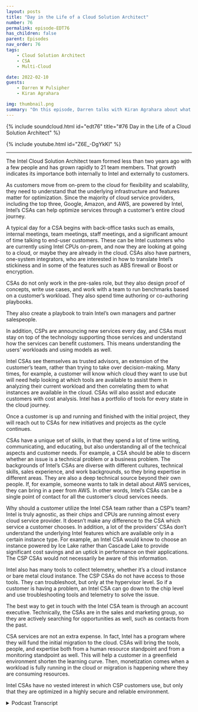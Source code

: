```yaml
---
layout: posts
title: "Day in the Life of a Cloud Solution Architect"
number: 76
permalink: episode-EDT76
has_children: false
parent: Episodes
nav_order: 76
tags:
    - Cloud Solution Architect
    - CSA
    - Multi-Cloud

date: 2022-02-10
guests:
    - Darren W Pulsipher
    - Kiran Agrahara

img: thumbnail.png
summary: "On this episode, Darren talks with Kiran Agrahara about what Intel Cloud Solution Architects (CSAs) do in a day to benefit not only cloud service providers (CSPs), but end users."
---
```


{% include soundcloud.html id="edt76" title="#76 Day in the Life of a Cloud Solution Architect" %}

{% include youtube.html id="Z6E_-DgYkKI" %}

---

The Intel Cloud Solution Architect team formed less than two years ago with a few people and has grown rapidly to 21 team members. That growth indicates its importance both internally to Intel and externally to customers.

As customers move from on-prem to the cloud for flexibility and scalability, they need to understand that the underlying infrastructure and features matter for optimization. Since the majority of cloud service providers, including the top three, Google, Amazon, and AWS, are powered by Intel, Intel’s CSAs can help optimize services through a customer’s entire cloud journey.

A typical day for a CSA begins with back-office tasks such as emails, internal meetings, team meetings, staff meetings, and a significant amount of time talking to end-user customers. These can be Intel customers who are currently using Intel CPUs on-prem, and now they are looking at going to a cloud, or maybe they are already in the cloud. CSAs also have partners, one-system integrators, who are interested in how to translate Intel’s stickiness and in some of the features such as ABS firewall or Boost or encryption.

CSAs do not only work in the pre-sales role, but they also design proof of concepts, write use cases, and work with a team to run benchmarks based on a customer’s workload. They also spend time authoring or co-authoring playbooks.

They also create a playbook to train Intel’s own managers and partner salespeople.

In addition, CSPs are announcing new services every day, and CSAs must stay on top of the technology supporting those services and understand how the services can benefit customers. This means understanding the users’ workloads and using models as well.

Intel CSAs see themselves as trusted advisors, an extension of the customer’s team, rather than trying to take over decision-making. Many times, for example, a customer will know which cloud they want to use but will need help looking at which tools are available to assist them in analyzing their current workload and then correlating them to what instances are available in the cloud. CSAs will also assist and educate customers with cost analysis. Intel has a portfolio of tools for every state in the cloud journey.

Once a customer is up and running and finished with the initial project, they will           reach out to CSAs for new initiatives and projects as the cycle continues.

CSAs have a unique set of skills, in that they spend a lot of time writing, communicating, and educating, but also understanding all of the technical aspects and customer needs. For example, a CSA should be able to discern whether an issue is a technical problem or a business problem. The backgrounds of Intel’s CSAs are diverse with different cultures, technical skills, sales experience, and work backgrounds, so they bring expertise in different areas. They are also a deep technical source beyond their own people. If, for example, someone wants to talk in detail about AWS services, they can bring in a peer from AWS. In other words, Intel’s CSAs can be a single point of contact for all the customer’s cloud services needs.

Why should a customer utilize the Intel CSA team rather than a CSP’s team? Intel is truly agnostic, as their chips and CPUs are running almost every cloud service provider. It doesn’t make any difference to the CSA which service a customer chooses. In addition, a lot of the providers’ CSAs don’t understand the underlying Intel features which are available only in a certain instance type. For example, an Intel CSA would know to choose an instance powered by Ice Lake rather than Cascade Lake to provide significant cost savings and an uptick in performance on their applications. The CSP CSAs would not necessarily be aware of this information.

Intel also has many tools to collect telemetry, whether it’s a cloud instance or bare metal cloud instance. The CSP CSAs do not have access to those tools. They can troubleshoot, but only at the hypervisor level. So if a customer is having a problem, an Intel CSA can go down to the chip level and use troubleshooting tools and telemetry to solve the issue.

The best way to get in touch with the Intel CSA team is through an account executive. Technically, the CSAs are in the sales and marketing group, so they are actively searching for opportunities as well, such as contacts from the past.

CSA services are not an extra expense. In fact, Intel has a program where they will fund the initial migration to the cloud. CSAs will bring the tools, people, and expertise both from a human resource standpoint and from a monitoring standpoint as well. This will help a customer in a greenfield environment shorten the learning curve. Then, monetization comes when a workload is fully running in the cloud or migration is happening where they are consuming resources.

Intel CSAs have no vested interest in which CSP customers use, but only that they are optimized in a highly secure and reliable environment. 


<details>
<summary> Podcast Transcript </summary>

<p></p>

</details>
